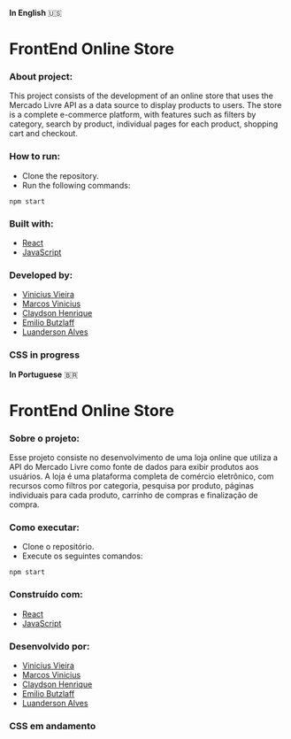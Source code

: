 **In English** 🇺🇸

# FrontEnd Online Store

### About project:
This project consists of the development of an online store that uses the Mercado Livre API as a data source to display products to users. The store is a complete e-commerce platform, with features such as filters by category, search by product, individual pages for each product, shopping cart and checkout.
### How to run:
- Clone the repository.
- Run the following commands:
```
npm start
```

### Built with:
- [React](https://pt-br.reactjs.org/)
- [JavaScript](https://developer.mozilla.org/pt-BR/docs/Web/JavaScript)
### Developed by:
- [Vinicius Vieira](https://www.linkedin.com/in/viniciusvieirac/)
- [Marcos Vinicius](https://github.com/MarcosVinicius-iwnl)
- [Claydson Henrique](https://github.com/ClaydsonHenrique)
- [Emilio Butzlaff](https://github.com/butzlaff)
- [Luanderson Alves](https://github.com/luandersonalvesdev)

### CSS in progress

**In Portuguese** 🇧🇷 
#  FrontEnd Online Store

### Sobre o projeto:
Esse projeto consiste no desenvolvimento de uma loja online que utiliza a API do Mercado Livre como fonte de dados para exibir produtos aos usuários. A loja é uma plataforma completa de comércio eletrônico, com recursos como filtros por categoria, pesquisa por produto, páginas individuais para cada produto, carrinho de compras e finalização de compra.
### Como executar:
- Clone o repositório.
- Execute os seguintes comandos:
```
npm start
```

### Construído com:
- [React](https://pt-br.reactjs.org/)
- [JavaScript](https://developer.mozilla.org/pt-BR/docs/Web/JavaScript)
### Desenvolvido por:
- [Vinicius Vieira](https://www.linkedin.com/in/viniciusvieirac/)
- [Marcos Vinicius](https://github.com/MarcosVinicius-iwnl)
- [Claydson Henrique](https://github.com/ClaydsonHenrique)
- [Emilio Butzlaff](https://github.com/butzlaff)
- [Luanderson Alves](https://github.com/luandersonalvesdev)

### CSS em andamento
